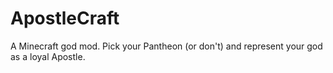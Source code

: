 # ApostleCraft
A Minecraft god mod. Pick your Pantheon (or don't) and represent your god as a loyal Apostle.
